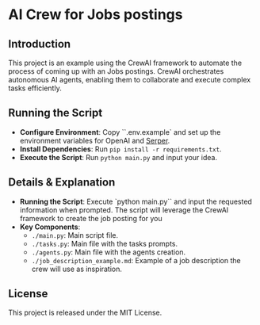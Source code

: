# AI Crew for Jobs postings
## Introduction
This project is an example using the CrewAI framework to automate the process of coming up with an Jobs postings. CrewAI orchestrates autonomous AI agents, enabling them to collaborate and execute complex tasks efficiently.

## Running the Script
- **Configure Environment**: Copy ``.env.example` and set up the environment variables for OpenAI and [Serper](https://serper.dev/).
- **Install Dependencies**: Run `pip install -r requirements.txt`.
- **Execute the Script**: Run `python main.py` and input your idea.

## Details & Explanation
- **Running the Script**: Execute `python main.py`` and input the requested information when prompted. The script will leverage the CrewAI framework to create the job posting for you
- **Key Components**:
  - `./main.py`: Main script file.
  - `./tasks.py`: Main file with the tasks prompts.
  - `./agents.py`: Main file with the agents creation.
  - `./job_description_example.md`: Example of a job description the crew will use as inspiration.


## License
This project is released under the MIT License.

